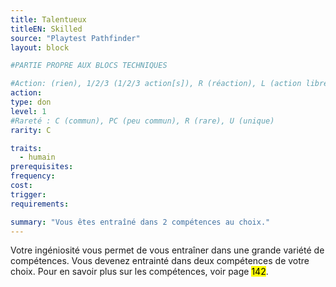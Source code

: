 ```yaml
---
title: Talentueux
titleEN: Skilled
source: "Playtest Pathfinder"
layout: block

#PARTIE PROPRE AUX BLOCS TECHNIQUES

#Action: (rien), 1/2/3 (1/2/3 action[s]), R (réaction), L (action libre)
action: 
type: don
level: 1
#Rareté : C (commun), PC (peu commun), R (rare), U (unique)
rarity: C

traits:
  - humain
prerequisites: 
frequency:
cost:
trigger:
requirements:

summary: "Vous êtes entraîné dans 2 compétences au choix."
---
```


Votre ingéniosité vous permet de vous entraîner dans une grande variété de compétences. Vous devenez entrainté dans deux compétences de votre choix. Pour en savoir plus sur les compétences, voir page <mark>142</mark>.
